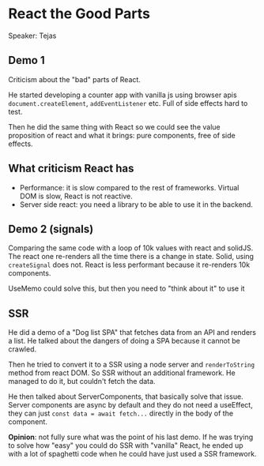 # React the Good Parts

Speaker: Tejas 

## Demo 1

Criticism about the "bad" parts of React.

He started developing a counter app with vanilla js using browser apis `document.createElement`, `addEventListener` etc. 
Full of side effects hard to test.

Then he did the same thing with React so we could see the value proposition of react and what it brings: pure components, free of side effects.

## What criticism React has

- Performance: it is slow compared to the rest of frameworks. Virtual DOM is slow, React is not reactive.
- Server side react: you need a library to be able to use it in the backend.

## Demo 2 (signals)

Comparing the same code with a loop of 10k values with react and solidJS. The react one re-renders all the time there is a change in state. Solid, using `createSignal` does not. React is less performant because it re-renders 10k components.

UseMemo could solve this, but then you need to "think about it" to use it

## SSR

He did a demo of a "Dog list SPA" that fetches data from an API and renders a list. He talked about the dangers of doing a SPA because it cannot be crawled.

Then he tried to convert it to a SSR using a node server and `renderToString` method from react DOM. So SSR without an additional framework.
He managed to do it, but couldn't fetch the data.

He then talked about ServerComponents, that basically solve that issue.
Server components are async by default and they do not need a useEffect, they can just `const data = await fetch...` directly in the body of the component.

**Opinion**: not fully sure what was the point of his last demo. If he was trying to solve how "easy" you could do SSR with "vanilla" React, he ended up with a lot of spaghetti code when he could have just used a SSR framework.